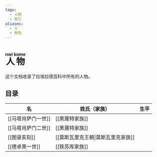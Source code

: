 ```yaml
---
tags:
  - 人物
  - 索引
aliases:
  - 人
  - 角色
---
```

# <ruby>人物<rt>nwi kome</rt></ruby>

这个文档收录了拉埃拉德百科中所有的人物。

## 目录

| 名           | 姓氏（家族）               | 生平  |
| ----------- | -------------------- | --- |
| [[马塔肖萨门一世]] | [[黑蔑特家族]]            |     |
| [[马塔肖萨门二世]] | [[黑蔑特家族]]            |     |
| [[图录亥刻]]    | [[莫斯瓦里克王朝\|莫斯瓦里克家族]] |     |
| [[德卓黑一世]]   | [[铁苏库家族]]            |     |
